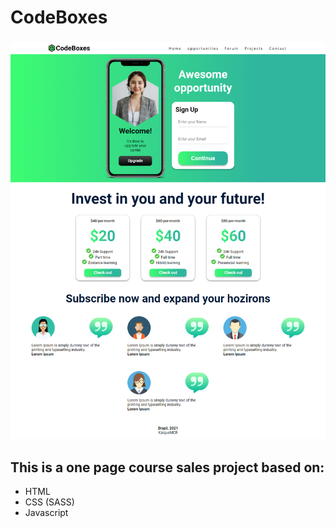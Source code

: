 # CodeBoxes

<h3 align="center">
        <img src="./assets/images/screenshot.png" />
    </h3>

## This is a one page course sales project based on:

- HTML
- CSS (SASS)
- Javascript
